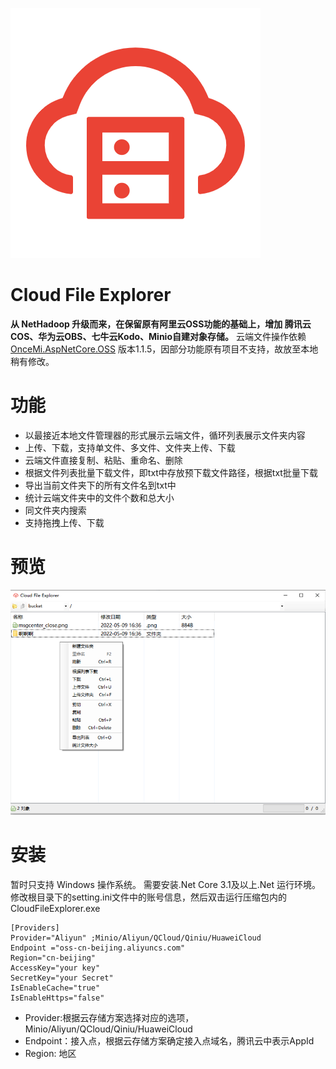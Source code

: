 ﻿
![logo](doc/1.png)
 
 Cloud File Explorer 
 =================
 **从 NetHadoop 升级而来，在保留原有阿里云OSS功能的基础上，增加 腾讯云COS、华为云OBS、七牛云Kodo、Minio自建对象存储。**
 云端文件操作依赖[OnceMi.AspNetCore.OSS](https://github.com/oncemi/OnceMi.AspNetCore.OSS) 版本1.1.5，因部分功能原有项目不支持，故放至本地稍有修改。
 
 功能
 ===========
 - 以最接近本地文件管理器的形式展示云端文件，循环列表展示文件夹内容
 - 上传、下载，支持单文件、多文件、文件夹上传、下载
 - 云端文件直接复制、粘贴、重命名、删除
 - 根据文件列表批量下载文件，即txt中存放预下载文件路径，根据txt批量下载
 - 导出当前文件夹下的所有文件名到txt中
 - 统计云端文件夹中的文件个数和总大小
 - 同文件夹内搜索
 - 支持拖拽上传、下载
 
 预览 
 =========
 ![截图](doc/2.png)
 
 安装
 =========
 暂时只支持 Windows 操作系统。
 需要安装.Net Core 3.1及以上.Net 运行环境。
 修改根目录下的setting.ini文件中的账号信息，然后双击运行压缩包内的CloudFileExplorer.exe
 ``` 
 [Providers]
 Provider="Aliyun" ;Minio/Aliyun/QCloud/Qiniu/HuaweiCloud
 Endpoint ="oss-cn-beijing.aliyuncs.com"
 Region="cn-beijing"
 AccessKey="your key"
 SecretKey="your Secret"
 IsEnableCache="true"
 IsEnableHttps="false"
```
- Provider:根据云存储方案选择对应的选项，Minio/Aliyun/QCloud/Qiniu/HuaweiCloud
- Endpoint：接入点，根据云存储方案确定接入点域名，腾讯云中表示AppId
- Region: 地区